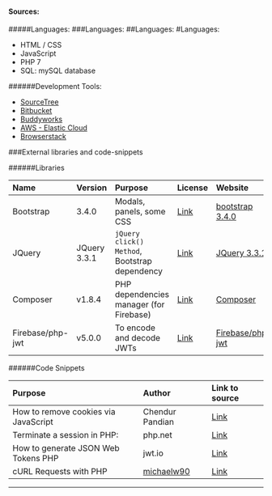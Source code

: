 #### Sources:

#####Languages:
###Languages:
##Languages:
#Languages:
* HTML / CSS
* JavaScript
* PHP 7
* SQL: mySQL database

######Development Tools:

 - [SourceTree](https://www.sourcetreeapp.com/)
 - [Bitbucket](https://bitbucket.org)
 - [Buddyworks](https://buddy.works/)
 - [AWS - Elastic Cloud](https://aws.amazon.com/ec2/)
 - [Browserstack](https://www.browserstack.com/)


###External libraries and code-snippets

######Libraries

| Name | Version | Purpose | License | Website |
|:------- |:----- |:----- |:----- |:----- |
| Bootstrap | 3.4.0 | Modals, panels, some CSS | [Link](https://getbootstrap.com/docs/4.0/about/license/) |  [bootstrap 3.4.0](https://getbootstrap.com/docs/3.4/getting-started/#download) |
| JQuery | JQuery 3.3.1 | `jQuery click() Method`, Bootstrap dependency | [Link](https://jquery.org/license/) | [JQuery 3.3.1](https://developers.google.com/speed/libraries/#jquery) |
| Composer | v1.8.4 | PHP dependencies manager (for Firebase) | [Link](https://github.com/composer/composer/blob/master/LICENSE) | [Composer](https://getcomposer.org/) |
| Firebase/php-jwt | v5.0.0 | To encode and decode JWTs | [Link](https://github.com/firebase/php-jwt/blob/master/LICENSE) |  [Firebase/php-jwt](https://github.com/firebase/php-jwt) |

######Code Snippets

| Purpose | Author | Link to source |
|:------- |:----- |:----- |
| How to remove cookies via JavaScript | Chendur Pandian | [Link](https://stackoverflow.com/questions/2144386/how-to-delete-a-cookie ) |
| Terminate a session in PHP: | php.net | [Link](https://php.net/manual/en/function.session-destroy.php) |
| How to generate JSON Web Tokens PHP| jwt.io | [Link](https://jwt.io/introduction/) |
| cURL Requests with PHP | [michaelw90](https://twitter.com/michaelw90) | [Link](https://codular.com/curl-with-php) |

---

